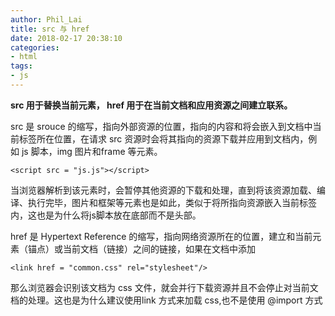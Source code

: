 ```yaml
---
author: Phil_Lai
title: src 与 href
date: 2018-02-17 20:38:10
categories:
- html
tags:
- js
---
```


**src 用于替换当前元素， href 用于在当前文档和应用资源之间建立联系。**
<!--more-->
src 是 srouce 的缩写，指向外部资源的位置，指向的内容和将会嵌入到文档中当前标签所在位置，在请求 src 资源时会将其指向的资源下载并应用到文档内，例如 js 脚本，img 图片和frame 等元素。
```
<script src = "js.js"></script>
```
当浏览器解析到该元素时，会暂停其他资源的下载和处理，直到将该资源加载、编译、执行完毕，图片和框架等元素也是如此，类似于将所指向资源嵌入当前标签内，这也是为什么将js脚本放在底部而不是头部。

href 是 Hypertext Reference 的缩写，指向网络资源所在的位置，建立和当前元素（锚点）或当前文档（链接）之间的链接，如果在文档中添加

```
<link href = "common.css" rel="stylesheet"/>
```
那么浏览器会识别该文档为 css 文件，就会并行下载资源并且不会停止对当前文档的处理。这也是为什么建议使用link 方式来加载 css,也不是使用 @import 方式